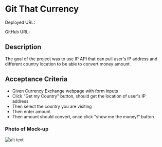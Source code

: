 # Git That Currency

Deployed URL:

GitHub URL:

## Description

The goal of the project was to use IP API that can pull user's IP address and different country location to be able to convert money amount.

## Acceptance Criteria
- Given Currency Exchange webpage with form inputs
- Click "Get my Country" button, should get the location of user's IP address
- Then select the country you are visiting
- Then enter amount
- Then amount should convert, once click "show me the money!" button
### Photo of Mock-up
![alt text]()